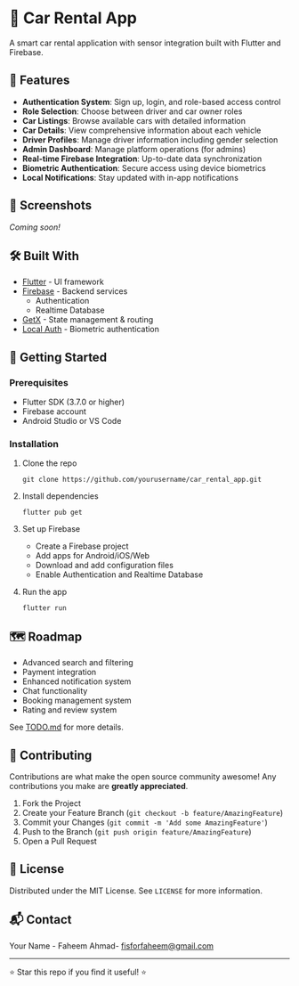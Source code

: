 # 🚗 Car Rental App

A smart car rental application with sensor integration built with Flutter and Firebase.

## 🚀 Features

- **Authentication System**: Sign up, login, and role-based access control
- **Role Selection**: Choose between driver and car owner roles 
- **Car Listings**: Browse available cars with detailed information
- **Car Details**: View comprehensive information about each vehicle
- **Driver Profiles**: Manage driver information including gender selection
- **Admin Dashboard**: Manage platform operations (for admins)
- **Real-time Firebase Integration**: Up-to-date data synchronization
- **Biometric Authentication**: Secure access using device biometrics
- **Local Notifications**: Stay updated with in-app notifications

## 📱 Screenshots

*Coming soon!*

## 🛠️ Built With

- [Flutter](https://flutter.dev/) - UI framework
- [Firebase](https://firebase.google.com/) - Backend services
  - Authentication
  - Realtime Database
- [GetX](https://pub.dev/packages/get) - State management & routing
- [Local Auth](https://pub.dev/packages/local_auth) - Biometric authentication

## 🔧 Getting Started

### Prerequisites

- Flutter SDK (3.7.0 or higher)
- Firebase account
- Android Studio or VS Code

### Installation

1. Clone the repo
   ```
   git clone https://github.com/yourusername/car_rental_app.git
   ```

2. Install dependencies
   ```
   flutter pub get
   ```

3. Set up Firebase
   - Create a Firebase project
   - Add apps for Android/iOS/Web
   - Download and add configuration files
   - Enable Authentication and Realtime Database

4. Run the app
   ```
   flutter run
   ```

## 🗺️ Roadmap

- Advanced search and filtering
- Payment integration
- Enhanced notification system
- Chat functionality
- Booking management system
- Rating and review system

See [TODO.md](TODO.md) for more details.

## 🤝 Contributing

Contributions are what make the open source community awesome! Any contributions you make are **greatly appreciated**.

1. Fork the Project
2. Create your Feature Branch (`git checkout -b feature/AmazingFeature`)
3. Commit your Changes (`git commit -m 'Add some AmazingFeature'`)
4. Push to the Branch (`git push origin feature/AmazingFeature`)
5. Open a Pull Request

## 📄 License

Distributed under the MIT License. See `LICENSE` for more information.

## 📬 Contact

Your Name - Faheem Ahmad- fisforfaheem@gmail.com

---

⭐ Star this repo if you find it useful! ⭐
